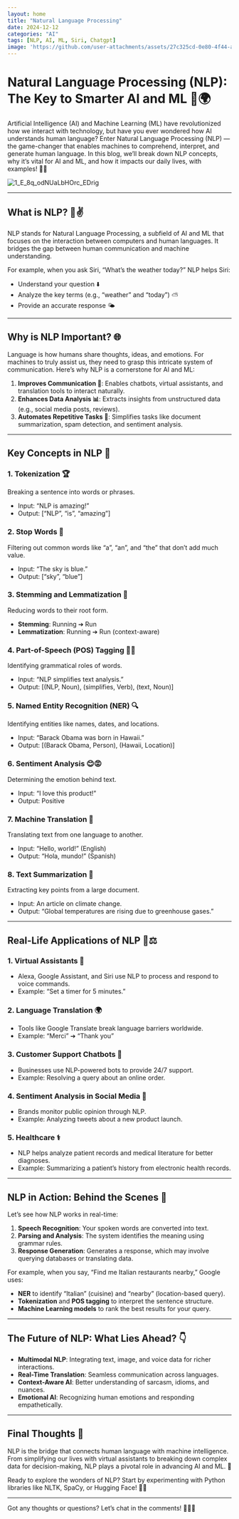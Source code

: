 ```yaml
---
layout: home
title: "Natural Language Processing"
date: 2024-12-12
categories: "AI"
tags: [NLP, AI, ML, Siri, Chatgpt]
image: 'https://github.com/user-attachments/assets/27c325cd-0e80-4f44-a29a-c715c236e9e2'
---
```


# Natural Language Processing (NLP): The Key to Smarter AI and ML 🧬🌍

Artificial Intelligence (AI) and Machine Learning (ML) have revolutionized how we interact with technology, but have you ever wondered how AI understands human language? Enter Natural Language Processing (NLP) — the game-changer that enables machines to comprehend, interpret, and generate human language. In this blog, we’ll break down NLP concepts, why it’s vital for AI and ML, and how it impacts our daily lives, with examples! 📖✨

![1_E_8q_odNUaLbHOrc_EDrig](https://github.com/user-attachments/assets/27c325cd-0e80-4f44-a29a-c715c236e9e2)

---

## What is NLP? 🧠✌️

NLP stands for Natural Language Processing, a subfield of AI and ML that focuses on the interaction between computers and human languages. It bridges the gap between human communication and machine understanding.

For example, when you ask Siri, “What’s the weather today?” NLP helps Siri:
- Understand your question ⬇️
- Analyze the key terms (e.g., “weather” and “today”) ⛅
- Provide an accurate response 🌤

---

## Why is NLP Important? 🌐

Language is how humans share thoughts, ideas, and emotions. For machines to truly assist us, they need to grasp this intricate system of communication. Here’s why NLP is a cornerstone for AI and ML:

1. **Improves Communication 💬**: Enables chatbots, virtual assistants, and translation tools to interact naturally.
2. **Enhances Data Analysis 📊**: Extracts insights from unstructured data (e.g., social media posts, reviews).
3. **Automates Repetitive Tasks 🤖**: Simplifies tasks like document summarization, spam detection, and sentiment analysis.

---

## Key Concepts in NLP 🌟

### 1. **Tokenization** 🏆
Breaking a sentence into words or phrases.
- Input: “NLP is amazing!”
- Output: [“NLP”, “is”, “amazing”]

### 2. **Stop Words** 🔄
Filtering out common words like “a”, “an”, and “the” that don’t add much value.
- Input: “The sky is blue.”
- Output: [“sky”, “blue”]

### 3. **Stemming and Lemmatization** 🤩
Reducing words to their root form.
- **Stemming**: Running ➔ Run
- **Lemmatization**: Running ➔ Run (context-aware)

### 4. **Part-of-Speech (POS) Tagging** 🏋️‍♂️
Identifying grammatical roles of words.
- Input: “NLP simplifies text analysis.”
- Output: [(NLP, Noun), (simplifies, Verb), (text, Noun)]

### 5. **Named Entity Recognition (NER)** 🔍
Identifying entities like names, dates, and locations.
- Input: “Barack Obama was born in Hawaii.”
- Output: [(Barack Obama, Person), (Hawaii, Location)]

### 6. **Sentiment Analysis** 😊😡
Determining the emotion behind text.
- Input: “I love this product!”
- Output: Positive

### 7. **Machine Translation** 🔄
Translating text from one language to another.
- Input: “Hello, world!” (English)
- Output: “Hola, mundo!” (Spanish)

### 8. **Text Summarization** 🔖
Extracting key points from a large document.
- Input: An article on climate change.
- Output: “Global temperatures are rising due to greenhouse gases.”

---

## Real-Life Applications of NLP 🌟⚖️

### 1. **Virtual Assistants** 📝
- Alexa, Google Assistant, and Siri use NLP to process and respond to voice commands.
- Example: “Set a timer for 5 minutes.”

### 2. **Language Translation** 🌍
- Tools like Google Translate break language barriers worldwide.
- Example: “Merci” ➔ “Thank you”

### 3. **Customer Support Chatbots** 🤖
- Businesses use NLP-powered bots to provide 24/7 support.
- Example: Resolving a query about an online order.

### 4. **Sentiment Analysis in Social Media** 🌟
- Brands monitor public opinion through NLP.
- Example: Analyzing tweets about a new product launch.

### 5. **Healthcare** ⚕️
- NLP helps analyze patient records and medical literature for better diagnoses.
- Example: Summarizing a patient’s history from electronic health records.

---

## NLP in Action: Behind the Scenes 🔎

Let’s see how NLP works in real-time:
1. **Speech Recognition**: Your spoken words are converted into text.
2. **Parsing and Analysis**: The system identifies the meaning using grammar rules.
3. **Response Generation**: Generates a response, which may involve querying databases or translating data.

For example, when you say, “Find me Italian restaurants nearby,” Google uses:
- **NER** to identify “Italian” (cuisine) and “nearby” (location-based query).
- **Tokenization** and **POS tagging** to interpret the sentence structure.
- **Machine Learning models** to rank the best results for your query.

---

## The Future of NLP: What Lies Ahead? 👇

- **Multimodal NLP**: Integrating text, image, and voice data for richer interactions.
- **Real-Time Translation**: Seamless communication across languages.
- **Context-Aware AI**: Better understanding of sarcasm, idioms, and nuances.
- **Emotional AI**: Recognizing human emotions and responding empathetically.

---

## Final Thoughts 🎨

NLP is the bridge that connects human language with machine intelligence. From simplifying our lives with virtual assistants to breaking down complex data for decision-making, NLP plays a pivotal role in advancing AI and ML. 🚀

Ready to explore the wonders of NLP? Start by experimenting with Python libraries like NLTK, SpaCy, or Hugging Face! 🔧✨

---

Got any thoughts or questions? Let’s chat in the comments! 🙋‍♂️✨

